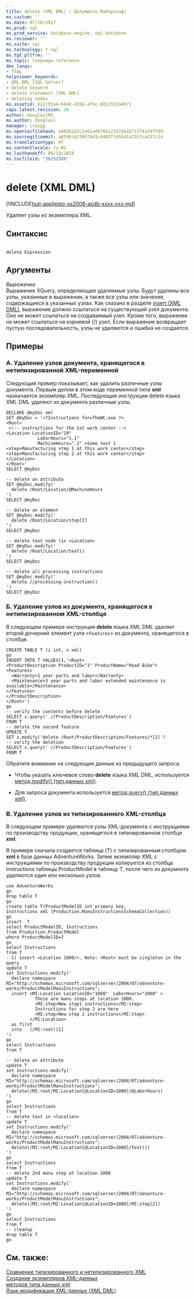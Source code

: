 ```yaml
---
title: delete (XML DML) | Документы Майкрософт
ms.custom: ''
ms.date: 07/26/2017
ms.prod: sql
ms.prod_service: database-engine, sql-database
ms.reviewer: ''
ms.suite: sql
ms.technology: t-sql
ms.tgt_pltfrm: ''
ms.topic: language-reference
dev_langs:
- TSQL
helpviewer_keywords:
- XML DML [SQL Server]
- delete keyword
- delete statement [XML DML]
- deleting nodes
ms.assetid: b22c93a4-b84d-4356-af4c-6013322a4b71
caps.latest.revision: 28
author: douglaslMS
ms.author: douglasl
manager: craigg
ms.openlocfilehash: e403b2d3c2e62a0876b123523b1bf1f76134f7d9
ms.sourcegitcommit: a6596c62f607041c4402f7d5b41a232fca257c14
ms.translationtype: HT
ms.contentlocale: ru-RU
ms.lasthandoff: 06/19/2018
ms.locfileid: "36252566"
---
```

# <a name="delete-xml-dml"></a>delete (XML DML)
[!INCLUDE[tsql-appliesto-ss2008-asdb-xxxx-xxx-md](../../includes/tsql-appliesto-ss2008-asdb-xxxx-xxx-md.md)]

  Удаляет узлы из экземпляра XML.  
  
## <a name="syntax"></a>Синтаксис  
  
```  
  
delete Expression  
```  
  
## <a name="arguments"></a>Аргументы  
 *Выражение*  
 Выражение XQuery, определяющее удаляемые узлы. Будут удалены все узлы, указанные в выражении, а также все узлы или значения, содержащиеся в указанных узлах. Как сказано в разделе [insert (XML DML)](../../t-sql/xml/insert-xml-dml.md), выражение должно ссылаться на существующий узел документа. Оно не может ссылаться на создаваемый узел. Кроме того, выражение не может ссылаться на корневой (/) узел. Если выражение возвращает пустую последовательность, узлы не удаляются и ошибка не создается.  
  
## <a name="examples"></a>Примеры  
  
### <a name="a-deleting-nodes-from-a-document-stored-in-an-untyped-xml-variable"></a>A. Удаление узлов документа, хранящегося в нетипизированной XML-переменной  
 Следующий пример показывает, как удалить различные узлы документа. Первым делом в этом коде переменной типа **xml** назначается экземпляр XML. Последующие инструкции delete языка XML DML удаляют из документа различные узлы.  
  
```  
DECLARE @myDoc xml  
SET @myDoc = '<?Instructions for=TheWC.exe ?>   
<Root>  
 <!-- instructions for the 1st work center -->  
<Location LocationID="10"   
            LaborHours="1.1"  
            MachineHours=".2" >Some text 1  
<step>Manufacturing step 1 at this work center</step>  
<step>Manufacturing step 2 at this work center</step>  
</Location>  
</Root>'  
SELECT @myDoc  
  
-- delete an attribute  
SET @myDoc.modify('  
  delete /Root/Location/@MachineHours  
')  
SELECT @myDoc  
  
-- delete an element  
SET @myDoc.modify('  
  delete /Root/Location/step[2]  
')  
SELECT @myDoc  
  
-- delete text node (in <Location>  
SET @myDoc.modify('  
  delete /Root/Location/text()  
')  
SELECT @myDoc  
  
-- delete all processing instructions  
SET @myDoc.modify('  
  delete //processing-instruction()  
')  
SELECT @myDoc  
```  
  
### <a name="b-deleting-nodes-from-a-document-stored-in-an-untyped-xml-column"></a>Б. Удаление узлов из документа, хранящегося в нетипизированном XML-столбце  
 В следующем примере инструкция **delete** языка XML DML удаляет второй дочерний элемент узла <`Features`> из документа, хранящегося в столбце.  
  
```  
CREATE TABLE T (i int, x xml)  
go  
INSERT INTO T VALUES(1,'<Root>  
<ProductDescription ProductID="1" ProductName="Road Bike">  
<Features>  
  <Warranty>1 year parts and labor</Warranty>  
  <Maintenance>3 year parts and labor extended maintenance is available</Maintenance>  
</Features>  
</ProductDescription>  
</Root>')  
go  
-- verify the contents before delete  
SELECT x.query(' //ProductDescription/Features')  
FROM T  
-- delete the second feature  
UPDATE T  
SET x.modify('delete /Root/ProductDescription/Features/*[2]')  
-- verify the deletion  
SELECT x.query(' //ProductDescription/Features')  
FROM T  
```  
  
 Обратите внимание на следующие данные из предыдущего запроса:  
  
-   Чтобы указать ключевое слово **delete** языка XML DML, используется [метод modify() (тип данных xml)](../../t-sql/xml/modify-method-xml-data-type.md).  
  
-   Для запроса документа используется [метод query() (тип данных xml)](../../t-sql/xml/query-method-xml-data-type.md).  
  
### <a name="c-deleting-nodes-from-a-typed-xml-column"></a>В. Удаление узлов из типизированного XML-столбца  
 В следующем примере удаляются узлы XML-документа с инструкциями по производству продукции, хранящегося в типизированном столбце **xml**.  
  
 В примере сначала создается таблица (T) с типизированным столбцом **xml** в базе данных AdventureWorks. Затем экземпляр XML с инструкциями по производству продукции копируется из столбца Instructions таблицы ProductModel в таблицу T, после чего из документа удаляются один или несколько узлов.  
  
```  
use AdventureWorks  
go  
drop table T  
go  
create table T(ProductModelID int primary key,   
Instructions xml (Production.ManuInstructionsSchemaCollection))  
go  
insert  T   
select ProductModelID, Instructions  
from Production.ProductModel  
where ProductModelID=7  
go  
select Instructions  
from T  
--1) insert <Location 1000/>. Note: <Root> must be singleton in the query  
update T  
set Instructions.modify('  
  declare namespace MI="http://schemas.microsoft.com/sqlserver/2004/07/adventure-works/ProductModelManuInstructions";  
  insert <MI:Location LocationID="1000"  LaborHours="1000" >  
           These are manu steps at location 1000.   
           <MI:step>New step1 instructions</MI:step>  
           Instructions for step 2 are here  
           <MI:step>New step 2 instructions</MI:step>  
         </MI:Location>  
  as first  
  into   (/MI:root)[1]  
')  
go  
select Instructions  
from T  
  
-- delete an attribute  
update T  
set Instructions.modify('  
  declare namespace MI="http://schemas.microsoft.com/sqlserver/2004/07/adventure-works/ProductModelManuInstructions";  
  delete(/MI:root/MI:Location[@LocationID=1000]/@LaborHours)   
')  
go  
select Instructions  
from T  
-- delete text in <location>  
update T  
set Instructions.modify('  
  declare namespace MI="http://schemas.microsoft.com/sqlserver/2004/07/adventure-works/ProductModelManuInstructions";  
  delete(/MI:root/MI:Location[@LocationID=1000]/text())   
')  
go  
select Instructions  
from T  
-- delete 2nd manu step at location 1000  
update T  
set Instructions.modify('  
  declare namespace MI="http://schemas.microsoft.com/sqlserver/2004/07/adventure-works/ProductModelManuInstructions";  
  delete(/MI:root/MI:Location[@LocationID=1000]/MI:step[2])   
')  
go  
select Instructions  
from T  
-- cleanup  
drop table T  
go  
```  
  
## <a name="see-also"></a>См. также:  
 [Сравнение типизированного и нетипизированного XML](../../relational-databases/xml/compare-typed-xml-to-untyped-xml.md)   
 [Создание экземпляров XML-данных](../../relational-databases/xml/create-instances-of-xml-data.md)   
 [методов типа данных xml](../../t-sql/xml/xml-data-type-methods.md)   
 [Язык модификации XML-данных (XML DML)](../../t-sql/xml/xml-data-modification-language-xml-dml.md)  
  
  
